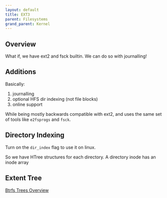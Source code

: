 ```yaml
---
layout: default
title: EXT3
parent: Filesystems
grand_parent: Kernel
---
```


## Overview

What if, we have ext2 and fsck builtin. We can do so with journalling!

## Additions

Basically:

1. journalling
2. optional HFS dir indexing (not file blocks)
3. online support

While being mostly backwards compatible with ext2, and uses the same set of tools like `e2fsprogs` and `fsck`.

## Directory Indexing

Turn on the `dir_index` flag to use it on linux.

So we have HTree structures for each directory. A directory inode has an inode array 

## Extent Tree

[Btrfs Trees Overview](https://btrfs.wiki.kernel.org/index.php/Trees)

